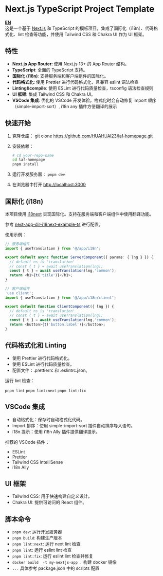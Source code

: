 # Next.js TypeScript Project Template

[**EN**](./README-EN.md)  
这是一个基于 [Next.js](https://nextjs.org/) 和 TypeScript 的模板项目，集成了国际化（i18n）、代码格式化、lint 检查等功能，并使用 Tailwind CSS 和 Chakra UI 作为 UI 框架。

## 特性

- **Next.js App Router**: 使用 Next.js 13+ 的 App Router 结构。
- **TypeScript**: 全面的 TypeScript 支持。
- **国际化 (i18n)**: 支持服务端和客户端组件的国际化。
- **代码格式化**: 使用 Prettier 进行代码格式化，且兼容 eslint 语法检查
- **Linting&compile**: 使用 ESLint 进行代码质量检查，tsconfig 语法检查规则
- **UI 框架**: 集成 Tailwind CSS 和 Chakra UI。
- **VSCode 集成**: 优化的 VSCode 开发体验，格式化时会自动修复 import 顺序 （simple-import-sort）, i18n any 插件方便翻译的展示

## 快速开始

1. 克隆仓库：
   git clone <https://github.com/HUAHUAI23/laf-homepage.git>
2. 安装依赖：

   ```sh
   # cd your-repo-name 
   cd laf-homepage
   pnpm install
   ```

3. 运行开发服务器：
   `pnpm dev`
4. 在浏览器中打开 [http://localhost:3000](http://localhost:3000)

## 国际化 (i18n)

本项目使用 [i18next](https://react.i18next.com/) 实现国际化。支持在服务端和客户端组件中使用翻译功能。

参考 [next-app-dir-i18next-example-ts](https://github.com/i18next/next-app-dir-i18next-example-ts) 进行配置。

使用示例：

```typescript
// 服务端组件
import { useTranslation } from '@/app/i18n';

export default async function ServerComponent({ params: { lng } }) {
  // default ns is 'translation'
  // const { t } = await useTranslation(lng);
  const { t } = await useTranslation(lng,'common');
  return <h1>{t('title')}</h1>;
}

// 客户端组件
'use client';
import { useTranslation } from '@/app/i18n/client';

export default function ClientComponent({ lng }) {
  // default ns is 'translation'
  // const { t } = await useTranslation(lng);
  const { t } = await useTranslation(lng,'common');
  return <button>{t('button.label')}</button>;
}
```

## 代码格式化和 Linting

- 使用 Prettier 进行代码格式化。
- 使用 ESLint 进行代码质量检查。
- 配置文件：.prettierrc 和 .eslintrc.json。

运行 lint 检查：

`pnpm lint`
`pnpm lint:next`
`pnpm lint:fix`

## VSCode 集成

- 自动格式化：保存时自动格式化代码。
- Import 排序：使用 simple-import-sort 插件自动排序导入语句。
- i18n 提示：使用 i18n Ally 插件提供翻译提示。

推荐的 VSCode 插件：

- ESLint
- Prettier
- Tailwind CSS IntelliSense
- i18n Ally
  
## UI 框架

- Tailwind CSS: 用于快速构建自定义设计。
- Chakra UI: 提供可访问的 React 组件。

## 脚本命令

- `pnpm dev`: 运行开发服务器
- `pnpm build`: 构建生产版本
- `pnpm lint:next`: 运行 next lint 检查
- `pnpm lint`: 运行 eslint lint 检查
- `pnpm lint:fix`: 运行 eslint lint 检查并修复
- `docker build  -t my-nextjs-app .` 构建 docker 镜像
- `...` 具体参考 package.json 中的 scripts 配置
